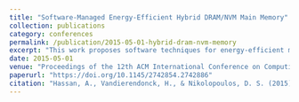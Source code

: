 ```yaml
---
title: "Software-Managed Energy-Efficient Hybrid DRAM/NVM Main Memory"
collection: publications
category: conferences
permalink: /publication/2015-05-01-hybrid-dram-nvm-memory
excerpt: "This work proposes software techniques for energy-efficient management of hybrid DRAM/NVM memory systems, reducing hardware complexity while maintaining high performance."
date: 2015-05-01
venue: "Proceedings of the 12th ACM International Conference on Computing Frontiers (CF)"
paperurl: "https://doi.org/10.1145/2742854.2742886"
citation: "Hassan, A., Vandierendonck, H., & Nikolopoulos, D. S. (2015). \"Software-Managed Energy-Efficient Hybrid DRAM/NVM Main Memory.\" *CF '15*, Article 23. https://doi.org/10.1145/2742854.2742886"
---
```

